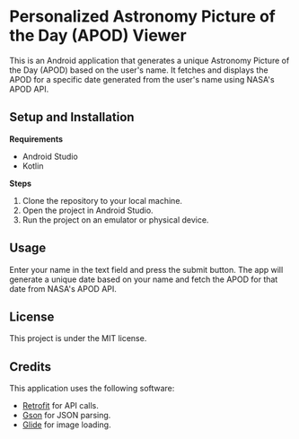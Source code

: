 # Personalized Astronomy Picture of the Day (APOD) Viewer

This is an Android application that generates a unique Astronomy Picture of the Day (APOD) based on the user's name. It fetches and displays the APOD for a specific date generated from the user's name using NASA's APOD API.

## Setup and Installation

**Requirements**
- Android Studio
- Kotlin

**Steps**
1. Clone the repository to your local machine.
2. Open the project in Android Studio.
3. Run the project on an emulator or physical device.

## Usage

Enter your name in the text field and press the submit button. The app will generate a unique date based on your name and fetch the APOD for that date from NASA's APOD API.

## License

This project is under the MIT license.

## Credits

This application uses the following software:
- [Retrofit](https://square.github.io/retrofit/) for API calls.
- [Gson](https://github.com/google/gson) for JSON parsing.
- [Glide](https://github.com/bumptech/glide) for image loading.
